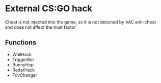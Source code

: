 # External CS:GO hack
Cheat is not injected into the game, so it is not detected by VAC anti-cheat and does not affect the trust factor

## Functions
- WallHack
- TriggerBot
- BunnyHop
- RadarHack
- FovChanger